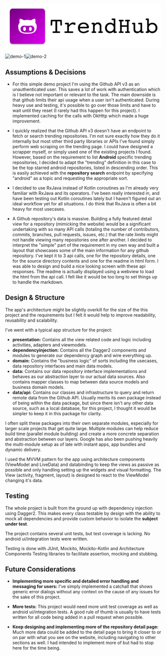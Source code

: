![Logo](logo.png)

![demo-1](android-demo-1.gif)![demo-2](android-demo-2.gif)

## Assumptions & Decisions

+ For this simple demo project I'm using the Github API v3 as an unauthenticated user. This saves a lot of work with authentication which is I believe not important or relevant to the task. The main downside is that github limits their api usage when a user isn't authenticated. During heavy use and testing, it's possible to go over those limits and have to wait until they reset (I rarely had this happen for this project). I implemented caching for the calls with OkHttp which made a huge improvement.

+ I quickly realized that the Github API v3 doesn't have an endpoint to fetch or search trending repositories. I'm not sure exactly how they do it internally but most other third party libraries or APIs I've found simply perform web scraping on the trending page. I could have designed a scrapper myself, or simply used one of the existing projects I found. However, based on the requirement to list **Android** specific trending repositories, I decided to adapt the "trending" definition in this case to be the top starred android repositories, listed in descending order. This is easily achieved with the **repository search** endpoint by specifying "android" as a topic and requesting the appropriate sort.

+ I decided to use RxJava instead of Kotlin coroutines as I'm already very familiar with RxJava and its operators. I've been really interested in, and have been testing out Kotlin coroutines lately but I haven't figured out an ideal workflow yet for all situations. I do think that RxJava is often a bit heavy for most usecases.

+ A Github repository's data is massive. Building a fully featured detail view for a repository (mimicking the website) would be a significant undertaking with so many API calls (totaling the number of contributors, commits, branches, pull requests, issues, etc.) that the rate limits might not handle viewing many repositories one after another. I decided to interpret the "simple" part of the requirement in my own way and built a layout that showcases some of the main information for any github repository. I've kept it to 3 api calls, one for the repository details, one for the source directory contents and one for the readme in html form. I was able to design and build a nice looking screen with these api responses. The readme is actually displayed using a webview to load the html from the api call. I felt like it would be too long to set things up to handle the markdown.

## Design & Structure

The app's architecture might be slightly overkill for the size of the this project and the requirements but I felt it would help to improve readability, reusability and scalability.

I've went with a typical app structure for the project:
+ **presentation:** Contains all the view related code and logic including activities, adapters and viewmodels.
+ **dependencyinjection:** Contains all the Dagger2 components and modules to generate our dependency graph and wire everything up.
+ **domain:** Contains the "business logic" of sorts including the usecases, data repository interfaces and main data models.
+ **data:** Contains our data repository interface implementations and behaves as our abstraction layer to our actual data sources. Also contains mapper classes to map between data source models and business domain models.
+ **data/api:** Contains our classes and infrastructure to query and return remote data from the Github API. Usually merits its own package instead of being within the data package, but since there isn't any other data source, such as a local database, for this project, I thought it would be simpler to keep it in this package for clarity.

I often split these packages into their own separate modules, especially for larger scale projects that get quite large. Multiple modules can help reduce build time (parallel module building) and create a more concrete separation and abstraction between our layers. Google has also been pushing heavily the multi-module setup as of late with instant apps, app bundles and dynamic delivery.

I used the MVVM pattern for the app using architecture components (ViewModel and LiveData) and databinding to keep the views as passive as possible and only handling setting up the widgets and visual formatting. The View (activity, fragment, layout) is designed to react to the ViewModel changing it's data. 

## Testing

The whole project is built from the ground up with dependency injection using Dagger2. This makes every class testable by design with the ability to mock all dependencies and provide custom behavior to isolate the **subject under test**.

The project contains several unit tests, but test coverage is lacking. No android ui/integration tests were written.

Testing is done with JUnit, Mockito, Mockito-Kotlin and Architecture Components Testing libraries to facilitate assertion, mocking and stubbing.

## Future Considerations

+ **Implementing more specific and detailed error handling and messaging for users:** I've simply implemented a catchall that shows generic error dialogs without any context on the cause of any issues for the sake of this project.

+ **More tests:** This project would need more unit test coverage as well as android ui/integration tests. A good rule of thumb is usually to have tests written for all code being added in a pull request when possible.

+ **Keep designing and implementing more of the repository detail page:** Much more data could be added to the detail page to bring it closer to or on par with what you see on the website, including navigating to other sections as well. I had intended to implement more of but had to stop here for the time being.
